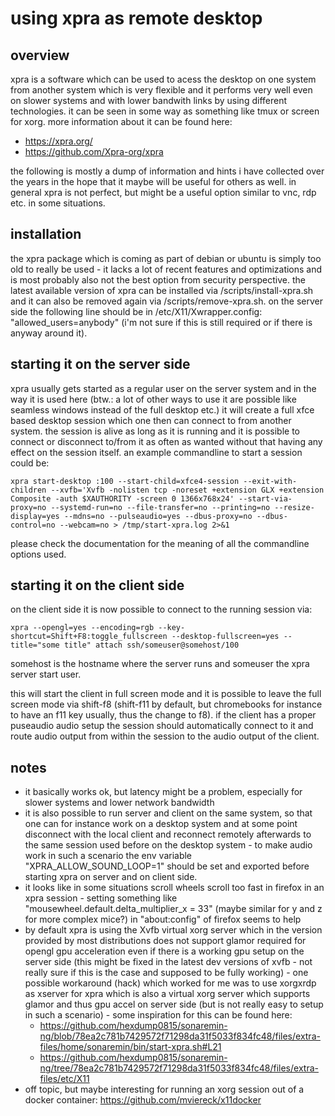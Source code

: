 # using xpra as remote desktop

## overview

xpra is a software which can be used to acess the desktop on one system from
another system which is very flexible and it performs very well even on slower
systems and with lower bandwith links by using different technologies. it can
be seen in some way as something like tmux or screen for xorg. more
information about it can be found here:

- https://xpra.org/
- https://github.com/Xpra-org/xpra

the following is mostly a dump of information and hints i have collected over
the years in the hope that it maybe will be useful for others as well. in
general xpra is not perfect, but might be a useful option similar to vnc, rdp
etc. in some situations.

## installation

the xpra package which is coming as part of debian or ubuntu is simply too old
to really be used - it lacks a lot of recent features and optimizations and is
most probably also not the best option from security perspective. the latest
available version of xpra can be installed via /scripts/install-xpra.sh and it
can also be removed again via /scripts/remove-xpra.sh. on the server side the
following line should be in /etc/X11/Xwrapper.config: "allowed_users=anybody"
(i'm not sure if this is still required or if there is anyway around it).

## starting it on the server side

xpra usually gets started as a regular user on the server system and in the
way it is used here (btw.: a lot of other ways to use it are possible like
seamless windows instead of the full desktop etc.) it will create a full xfce
based desktop session which one then can connect to from another system. the
session is alive as long as it is running and it is possible to connect or
disconnect to/from it as often as wanted without that having any effect on the
session itself. an example commandline to start a session could be:
```
xpra start-desktop :100 --start-child=xfce4-session --exit-with-children --xvfb='Xvfb -nolisten tcp -noreset +extension GLX +extension Composite -auth $XAUTHORITY -screen 0 1366x768x24' --start-via-proxy=no --systemd-run=no --file-transfer=no --printing=no --resize-display=yes --mdns=no --pulseaudio=yes --dbus-proxy=no --dbus-control=no --webcam=no > /tmp/start-xpra.log 2>&1
```
please check the documentation for the meaning of all the commandline options
used.

## starting it on the client side

on the client side it is now possible to connect to the running session via:
```
xpra --opengl=yes --encoding=rgb --key-shortcut=Shift+F8:toggle_fullscreen --desktop-fullscreen=yes --title="some title" attach ssh/someuser@somehost/100
```
somehost is the hostname where the server runs and someuser the xpra server
start user.

this will start the client in full screen mode and it is possible to leave the
full screen mode via shift-f8 (shift-f11 by default, but chromebooks for
instance to have an f11 key usually, thus the change to f8). if the client has
a proper puseaudio audio setup the session should automatically connect to it
and route audio output from within the session to the audio output of the
client.

## notes

- it basically works ok, but latency might be a problem, especially for slower
  systems and lower network bandwidth
- it is also possible to run server and client on the same system, so that one
  can for instance work on a desktop system and at some point disconnect with
the local client and reconnect remotely afterwards to the same session used
before on the desktop system - to make audio work in such a scenario the env
variable "XPRA_ALLOW_SOUND_LOOP=1" should be set and exported before starting
xpra on server and on client side.
- it looks like in some situations scroll wheels scroll too fast in firefox in
  an xpra session - setting something like
"mousewheel.default.delta_multiplier_x = 33" (maybe similar for y and z for
more complex mice?) in "about:config" of firefox seems to help
- by default xpra is using the Xvfb virtual xorg server which in the version
  provided by most distributions does not support glamor required for opengl
gpu acceleration even if there is a working gpu setup on the server side (this
might be fixed in the latest dev versions of xvfb - not really sure if this is
the case and supposed to be fully working) - one possible workaround (hack)
which worked for me was to use xorgxrdp as xserver for xpra which is also a
virtual xorg server which supports glamor and thus gpu accel on server side
(but is not really easy to setup in such a scenario) - some inspiration for
this can be found here:
  - https://github.com/hexdump0815/sonaremin-ng/blob/78ea2c781b7429572f71298da31f5033f834fc48/files/extra-files/home/sonaremin/bin/start-xpra.sh#L21
  - https://github.com/hexdump0815/sonaremin-ng/tree/78ea2c781b7429572f71298da31f5033f834fc48/files/extra-files/etc/X11
- off topic, but maybe interesting for running an xorg session out of a docker container: https://github.com/mviereck/x11docker
